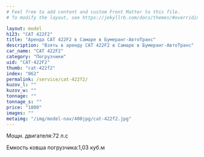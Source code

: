 ```yaml
---
# Feel free to add content and custom Front Matter to this file.
# To modify the layout, see https://jekyllrb.com/docs/themes/#overriding-theme-defaults

layout: model
h123: "CAT 422F2"
title: "Аренда CAT 422F2 в Самаре в Бумеранг-АвтоТранс"
description: "Взять в аренду CAT 422F2 в Самаре в Бумеранг-АвтоТранс"
car_name: "CAT 422F2"
category: "Погрузчики"
uid: "CAT-422F2"
thumb: "cat-422f2"
index: "062"
permalink: /service/cat-422f2/
kuzov_l: ""
kuzov_w: ""
tonnage: ""
tonnage_s: ""
price: "1800"
images: ""
metaimg: "/img/model-nav/400jpg/cat-422f2.jpg"
---
```


<p><span>Мощн. двигателя:</span><span>72 л.с</span></p>

<p><span>Емкость ковша погрузчика:</span><span>1,03 куб.м</span></p>
